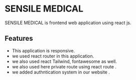 # SENSILE MEDICAL

SENSILE MEDICAL is frontend web application using react js.

## Features
- This application is responsive.
- we used react router in this application.
- we also used react Tailwind, fontawesome as well.
- we also used here private route using react route .
- we added authntication system in our website .